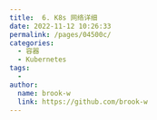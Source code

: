 ```yaml
---
title:  6. K8s 网络详细
date: 2022-11-12 10:26:33
permalink: /pages/04500c/
categories:
  - 容器
  - Kubernetes
tags:
  -
author:
  name: brook-w
  link: https://github.com/brook-w
---
```

